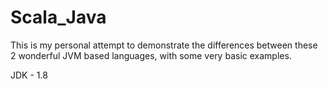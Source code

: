 # Scala_Java
This is my personal attempt to demonstrate the differences between these 2 wonderful JVM based languages, with some very basic examples.

JDK - 1.8



